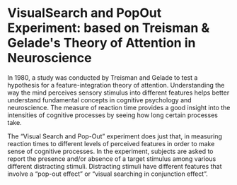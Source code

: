 # VisualSearch and PopOut Experiment: based on Treisman & Gelade's Theory of Attention in Neuroscience

In 1980, a study was conducted by Treisman and Gelade to test a hypothesis for a feature-integration theory of attention. Understanding the way the mind perceives sensory stimulus into different features helps better understand fundamental concepts in cognitive psychology and neuroscience. The measure of reaction time provides a good insight into the intensities of cognitive processes by seeing how long certain processes take.

The “Visual Search and Pop-Out” experiment does just that, in measuring reaction times to different levels of perceived features in order to make sense of cognitive processes. In the experiment, subjects are asked to report the presence and/or absence of a target stimulus among various different distracting stimuli. Distracting stimuli have different features that involve a “pop-out effect” or “visual searching in conjunction effect”.
